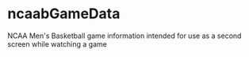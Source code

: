 # ncaabGameData
NCAA Men's Basketball game information intended for use as a second screen while watching a game
